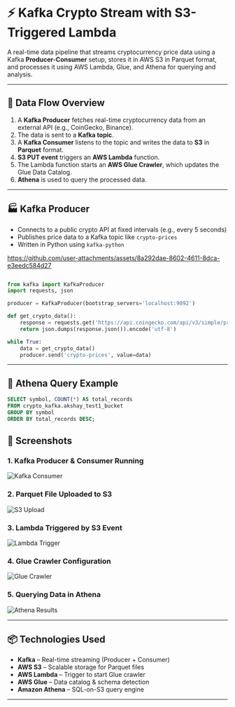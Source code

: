 # ⚡ Kafka Crypto Stream with S3-Triggered Lambda

A real-time data pipeline that streams cryptocurrency price data using a Kafka **Producer-Consumer** setup, stores it in AWS S3 in Parquet format, and processes it using AWS Lambda, Glue, and Athena for querying and analysis.

---

## 🔁 Data Flow Overview

1. A **Kafka Producer** fetches real-time cryptocurrency data from an external API (e.g., CoinGecko, Binance).
2. The data is sent to a **Kafka topic**.
3. A **Kafka Consumer** listens to the topic and writes the data to **S3** in **Parquet** format.
4. **S3 PUT event** triggers an **AWS Lambda** function.
5. The Lambda function starts an **AWS Glue Crawler**, which updates the Glue Data Catalog.
6. **Athena** is used to query the processed data.

---

## 🏭 Kafka Producer

- Connects to a public crypto API at fixed intervals (e.g., every 5 seconds)
- Publishes price data to a Kafka topic like `crypto-prices`
- Written in Python using `kafka-python`

https://github.com/user-attachments/assets/8a292dae-8602-4611-8dca-e3eedc584d27
```python

from kafka import KafkaProducer
import requests, json

producer = KafkaProducer(bootstrap_servers='localhost:9092')

def get_crypto_data():
    response = requests.get('https://api.coingecko.com/api/v3/simple/price?ids=bitcoin&vs_currencies=usd')
    return json.dumps(response.json()).encode('utf-8')

while True:
    data = get_crypto_data()
    producer.send('crypto-prices', value=data)
```

---

## 🧠 Athena Query Example

```sql
SELECT symbol, COUNT(*) AS total_records
FROM crypto_kafka.akshay_test1_bucket
GROUP BY symbol
ORDER BY total_records DESC;
```


## 📸 Screenshots

### 1. Kafka Producer & Consumer Running
![Kafka Consumer](assets/kafka_consumer_terminal.png)

### 2. Parquet File Uploaded to S3
![S3 Upload](assets/s3_parquet_upload.png)

### 3. Lambda Triggered by S3 Event
![Lambda Trigger](assets/lambda_trigger.png)

### 4. Glue Crawler Configuration
![Glue Crawler](assets/glue_crawler.png)

### 5. Querying Data in Athena
![Athena Results](assets/athena_query_results.png)

---

## 📦 Technologies Used

- **Kafka** – Real-time streaming (Producer + Consumer)
- **AWS S3** – Scalable storage for Parquet files
- **AWS Lambda** – Trigger to start Glue crawler
- **AWS Glue** – Data catalog & schema detection
- **Amazon Athena** – SQL-on-S3 query engine

---


